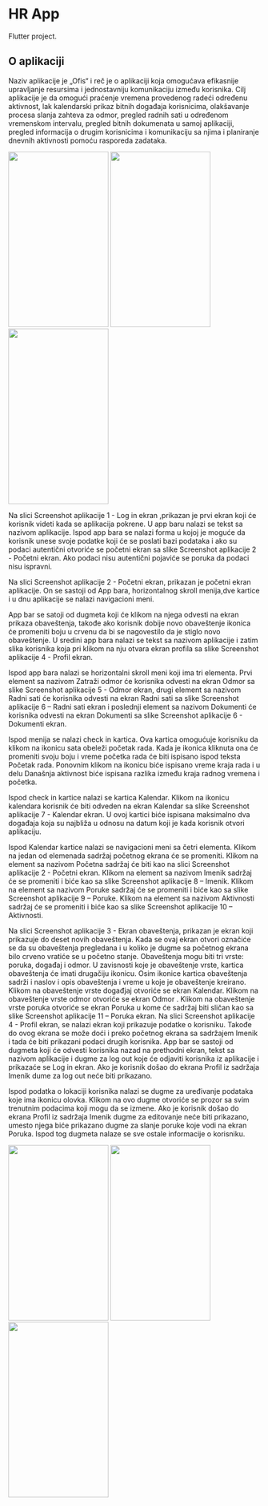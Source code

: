 # HR App

Flutter project.

## O aplikaciji

Naziv aplikacije je „Ofis“ i reč je o aplikaciji koja omogućava efikasnije upravljanje resursima i jednostavniju komunikaciju između korisnika. Cilj aplikacije je da omogući praćenje vremena provedenog radeći određenu aktivnost, lak kalendarski prikaz bitnih događaja korisnicima, olakšavanje procesa slanja zahteva za odmor, pregled radnih sati u određenom vremenskom intervalu, pregled bitnih dokumenata u samoj aplikaciji, pregled informacija o drugim korisnicima i komunikaciju sa njima i planiranje dnevnih aktivnosti pomoću rasporeda zadataka.

<img src="https://user-images.githubusercontent.com/29107405/216125021-7b195391-25ca-44cb-b6b1-85efd7e13b7e.png" width="200" height="350">      <img src="https://user-images.githubusercontent.com/29107405/216125818-2a74d8be-48bc-4c02-b35a-c6bf755dd6e4.png" width="200" height="350">      <img src="https://user-images.githubusercontent.com/29107405/216126015-ef14d060-4d59-4912-9622-362c336254c4.png" width="200" height="350">


Na slici Screenshot aplikacije 1 - Log in ekran ,prikazan je prvi ekran koji će korisnik videti kada se aplikacija pokrene. U app baru nalazi se tekst sa nazivom aplikacije. Ispod app bara se nalazi forma u kojoj je moguće da korisnik unese svoje podatke koji će se poslati bazi podataka i ako su podaci autentični otvoriće se početni ekran sa slike Screenshot aplikacije 2 - Početni ekran. Ako podaci nisu autentični pojaviće se poruka da podaci nisu ispravni.

Na slici Screenshot aplikacije 2 - Početni ekran, prikazan je početni ekran aplikacije. On se sastoji od App bara, horizontalnog skroll menija,dve kartice i u dnu aplikacije se nalazi navigacioni meni.

App bar se satoji od dugmeta koji će klikom na njega odvesti na ekran prikaza obaveštenja, takođe ako korisnik dobije novo obaveštenje ikonica će promeniti boju u crvenu da bi se nagovestilo da je stiglo novo obaveštenje. U sredini app bara nalazi se tekst sa nazivom aplikacije i zatim slika korisnika koja pri klikom na nju otvara ekran profila sa slike Screenshot aplikacije 4 - Profil ekran.

Ispod app bara nalazi se horizontalni skroll meni koji ima tri elementa. Prvi element sa nazivom Zatraži odmor će korisnika odvesti na ekran Odmor sa slike Screenshot aplikacije 5 - Odmor ekran, drugi element sa nazivom Radni sati će korisnika odvesti na ekran Radni sati sa slike Screenshot aplikacije 6 – Radni sati ekran i poslednji element sa nazivom Dokumenti će korisnika odvesti na ekran Dokumenti sa slike Screenshot aplikacije 6 - Dokumenti ekran.

Ispod menija se nalazi check in kartica. Ova kartica omogućuje korisniku da klikom na ikonicu sata obeleži početak rada. Kada je ikonica kliknuta ona će promeniti svoju boju i vreme početka rada će biti ispisano ispod teksta Početak rada. Ponovnim klikom na ikonicu biće ispisano vreme kraja rada i u delu Današnja aktivnost biće ispisana razlika između kraja radnog vremena i početka.

Ispod check in kartice nalazi se kartica Kalendar. Klikom na ikonicu kalendara korisnik će biti odveden na ekran Kalendar sa slike Screenshot aplikacije 7 - Kalendar ekran. U ovoj kartici biće ispisana maksimalno dva događaja koja su najbliža u odnosu na datum koji je kada korisnik otvori aplikaciju.

Ispod Kalendar kartice nalazi se navigacioni meni sa četri elementa. Klikom na jedan od elemenada sadržaj početnog ekrana će se promeniti. Klikom na element sa nazivom Početna sadržaj će biti kao na slici Screenshot aplikacije 2 - Početni ekran. Klikom na element sa nazivom Imenik sadržaj će se promeniti i biće kao sa slike Screenshot aplikacije 8 – Imenik. Klikom na element sa nazivom Poruke sadržaj će se promeniti i biće kao sa slike Screenshot aplikacije 9 – Poruke. Klikom na element sa nazivom Aktivnosti sadržaj će se promeniti i biće kao sa slike Screenshot aplikacije 10 – Aktivnosti.

Na slici Screenshot aplikacije 3 - Ekran obaveštenja, prikazan je ekran koji prikazuje do deset novih obaveštenja. Kada se ovaj ekran otvori označiće se da su obaveštenja pregledana i u koliko je dugme sa početnog ekrana bilo crveno vratiće se u početno stanje. Obaveštenja mogu biti tri vrste: poruka, događaj i odmor. U zavisnosti koje je obaveštenje vrste, kartica obaveštenja će imati drugačiju ikonicu. Osim ikonice kartica obaveštenja sadrži i naslov i opis obaveštenja i vreme u koje je obaveštenje kreirano. Klikom na obaveštenje vrste događjaj otvoriće se ekran Kalendar. Klikom na obaveštenje vrste odmor otvoriće se ekran Odmor . Klikom na obaveštenje vrste poruka otvoriće se ekran Poruka u kome će sadržaj biti sličan kao sa slike Screenshot aplikacije 11 – Poruka ekran.
Na slici Screenshot aplikacije 4 - Profil ekran, se nalazi ekran koji prikazuje podatke o korisniku. Takođe do ovog ekrana se može doći i preko početnog ekrana sa sadržajem Imenik i tada će biti prikazani podaci drugih korisnika. App bar se sastoji od dugmeta koji će odvesti korisnika nazad na prethodni ekran, tekst sa nazivom aplikacije i dugme za log out koje će odjaviti korisnika iz aplikacije i prikazaće se Log in ekran. Ako je korisnik došao do ekrana Profil iz sadržaja Imenik dume za log out neće biti prikazano.

Ispod podatka o lokaciji korisnika nalazi se dugme za uređivanje podataka koje ima ikonicu olovka. Klikom na ovo dugme otvoriće se prozor sa svim trenutnim podacima koji mogu da se izmene. Ako je korisnik došao do ekrana Profil iz sadržaja Imenik dugme za editovanje neće biti prikazano, umesto njega biće prikazano dugme za slanje poruke koje vodi na ekran Poruka. Ispod tog dugmeta nalaze se sve ostale informacije o korisniku.

<img src="https://user-images.githubusercontent.com/29107405/216127204-4c9ceedb-deed-446b-8713-021c0603a967.png" width="200" height="350">      <img src="https://user-images.githubusercontent.com/29107405/216127354-ed09cd8b-4115-433d-8ba0-9647ea41cb0b.png" width="200" height="350">      <img src="https://user-images.githubusercontent.com/29107405/216127471-a20da82d-e639-4283-a5d1-e26627a68720.png" width="200" height="350">


